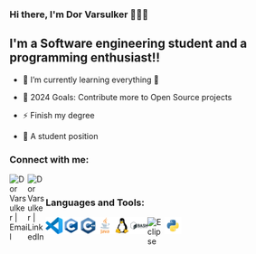 ### Hi there, I'm Dor Varsulker  👋👋👋



## I'm a Software engineering student and a programming enthusiast!!

- 🌱 I’m currently learning everything 🤣

- 🥅 2024 Goals: Contribute more to Open Source projects

- ⚡ Finish my degree

- 🔭 A student position



### Connect with me:

<a href = "mailto: dvarsul@gmail.com">
<img align="left" alt="Dor Varsulker | Email" width="32px" src="https://cdn.jsdelivr.net/npm/simple-icons@v3/icons/gmail.svg" /></a>

<a href="[https://www.linkedin.com/in/arik-skigin/](https://www.linkedin.com/in/dor-varsulker-91153b1b0/)">
<img align="left" alt="Dor Varsulker | LinkedIn" width="32px" src="https://cdn.jsdelivr.net/npm/simple-icons@v3/icons/linkedin.svg" />
</a>



<br />

### Languages and Tools:

<img align="left" alt="Visual Studio Code" width="30px" src="https://raw.githubusercontent.com/github/explore/80688e429a7d4ef2fca1e82350fe8e3517d3494d/topics/visual-studio-code/visual-studio-code.png" />  
<img align="left" alt="C" width="30px" src="https://raw.githubusercontent.com/github/explore/80688e429a7d4ef2fca1e82350fe8e3517d3494d/topics/c/c.png" />  
<img align="left" alt="C++" width="30px" src="https://raw.githubusercontent.com/github/explore/80688e429a7d4ef2fca1e82350fe8e3517d3494d/topics/cpp/cpp.png" /> 
<img align="left" alt="Java" width="30px" src="https://raw.githubusercontent.com/github/explore/master/topics/java/java.png" /> 
<img align="left" alt="Linux" width="30px" src="https://raw.githubusercontent.com/github/explore/master/topics/linux/linux.png" /> 
<img align="left" alt="Bash" width="30px" src="https://raw.githubusercontent.com/github/explore/master/topics/bash/bash.png" />   
<img align="left" alt="Eclipse" width="30px" src="https://raw.githubusercontent.com/github/explore/master/topics/eclipse/eclipse.png" />  
<img align="left" alt="Python" width="30px" src="https://raw.githubusercontent.com/github/explore/master/topics/python/python.png" />   

